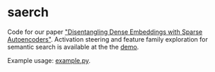 # saerch

Code for our paper ["Disentangling Dense Embeddings with Sparse Autoencoders"](https://arxiv.org/abs/2408.00657).
Activation steering and feature family exploration for semantic search is available at the the [demo](https://huggingface.co/spaces/charlieoneill/saerch.ai).

Example usage: [example.py](saerch/example.py).
